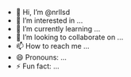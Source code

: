 - 👋 Hi, I’m @nrllsd
- 👀 I’m interested in ...
- 🌱 I’m currently learning ...
- 💞️ I’m looking to collaborate on ...
- 📫 How to reach me ...
- 😄 Pronouns: ...
- ⚡ Fun fact: ...

<!---
nrllsd/nrllsd is a ✨ special ✨ repository because its `README.md` (this file) appears on your GitHub profile.
You can click the Preview link to take a look at your changes.
--->
